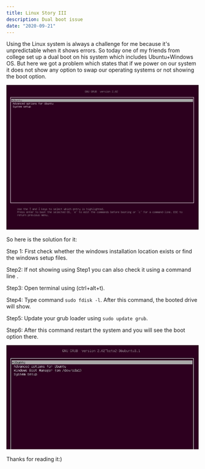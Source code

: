```yaml
---
title: Linux Story III
description: Dual boot issue
date: "2020-09-21"
---
```


Using the Linux system is always a challenge for me because it's unpredictable when it shows errors. So today one of my friends from college set up a dual boot on his system which includes Ubuntu+Windows OS. 
But here we got a problem which states that if we power on our system it does not show any option to swap our operating systems or not showing the boot option.

![Dual](./dual.png)

So here is the solution for it:

Step 1: First check whether the windows installation location exists or find the windows setup files.

Step2: If not showing using Step1 you can also check it using a command line .

Step3: Open terminal using (ctrl+alt+t).

Step4: Type command ```sudo fdisk -l```. After this command, the booted drive will show.

Step5: Update your grub loader using ```sudo update grub```.

Step6: After this command restart the system and you will see the boot option there.

![loader](./grub-bootloader.jpg)

Thanks for reading it:)
